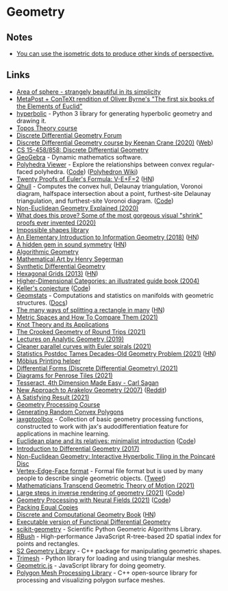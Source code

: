 # Geometry

## Notes

- [You can use the isometric dots to produce other kinds of perspective.](https://twitter.com/GnarledMonster/status/1376510536951664643)

## Links

- [Area of sphere - strangely beautiful in its simplicity](http://matematicascercanas.com/wp-content/uploads/2016/07/VarC3A1zsceruza.gif)
- [MetaPost + ConTeXt rendition of Oliver Byrne's "The first six books of the Elements of Euclid"](https://github.com/jemmybutton/byrne-euclid)
- [hyperbolic](https://github.com/cduck/hyperbolic) - Python 3 library for generating hyperbolic geometry and drawing it.
- [Topos Theory course](https://johncarlosbaez.wordpress.com/2020/01/05/topos-theory-part-1/)
- [Discrete Differential Geometry Forum](http://ddg.cs.columbia.edu/)
- [Discrete Differential Geometry course by Keenan Crane (2020)](https://www.youtube.com/playlist?list=PL9_jI1bdZmz0hIrNCMQW1YmZysAiIYSSS) ([Web](https://www.cs.cmu.edu/~kmcrane/Projects/DDG/))
- [CS 15-458/858: Discrete Differential Geometry](https://brickisland.net/DDGSpring2021/)
- [GeoGebra](https://www.geogebra.org/) - Dynamic mathematics software.
- [Polyhedra Viewer](https://polyhedra.tessera.li/) - Explore the relationships between convex regular-faced polyhedra. ([Code](https://github.com/tesseralis/polyhedra-viewer)) ([Polyhedron Wiki](https://en.wikipedia.org/wiki/Polyhedron))
- [Twenty Proofs of Euler's Formula: V-E+F=2](https://www.ics.uci.edu/~eppstein/junkyard/euler/) ([HN](https://news.ycombinator.com/item?id=23590642))
- [Qhull](http://www.qhull.org/) - Computes the convex hull, Delaunay triangulation, Voronoi diagram, halfspace intersection about a point, furthest-site Delaunay triangulation, and furthest-site Voronoi diagram. ([Code](https://github.com/qhull/qhull))
- [Non-Euclidean Geometry Explained (2020)](https://www.youtube.com/watch?v=zQo_S3yNa2w)
- [What does this prove? Some of the most gorgeous visual "shrink" proofs ever invented (2020)](https://www.youtube.com/watch?v=sDfzCIWpS7Q)
- [Impossible shapes library](https://im-possible.info/english/library/index.html)
- [An Elementary Introduction to Information Geometry (2018)](https://arxiv.org/abs/1808.08271) ([HN](https://news.ycombinator.com/item?id=24645530))
- [A hidden gem in sound symmetry](https://soundshader.github.io/hn/acf/index.html) ([HN](https://news.ycombinator.com/item?id=25037784))
- [Algorithmic Geometry](https://www.personal.kent.edu/~rmuhamma/Compgeometry/compgeom.html)
- [Mathematical Art by Henry Segerman](https://www.shapeways.com/shops/henryseg)
- [Synthetic Differential Geometry](https://ncatlab.org/nlab/show/synthetic+differential+geometry)
- [Hexagonal Grids (2013)](https://www.redblobgames.com/grids/hexagons/) ([HN](https://news.ycombinator.com/item?id=25340425))
- [Higher-Dimensional Categories: an illustrated guide book (2004)](http://eugeniacheng.com/wp-content/uploads/2017/02/cheng-lauda-guidebook.pdf)
- [Keller's conjecture](https://en.wikipedia.org/wiki/Keller%27s_conjecture) ([Code](https://github.com/marijnheule/Keller-encode))
- [Geomstats](https://github.com/geomstats/geomstats) - Computations and statistics on manifolds with geometric structures. ([Docs](https://geomstats.github.io/))
- [The many ways of splitting a rectangle in many](https://www.alfonsobeato.net/math/the-many-ways-of-splitting-a-rectangle-in-many/) ([HN](https://news.ycombinator.com/item?id=25633447))
- [Metric Spaces and How To Compare Them (2021)](https://bastian.rieck.me/blog/posts/2021/hausdorff/)
- [Knot Theory and its Applications](https://www.maths.ed.ac.uk/~v1ranick/papers/murasug3.pdf)
- [The Crooked Geometry of Round Trips (2021)](https://www.quantamagazine.org/the-crooked-geometry-of-round-trips-20210113/)
- [Lectures on Analytic Geometry (2019)](https://github.com/PeterScholze/Analytic/blob/main/Analytic.pdf)
- [Cleaner parallel curves with Euler spirals (2021)](https://raphlinus.github.io/curves/2021/02/19/parallel-curves.html)
- [Statistics Postdoc Tames Decades-Old Geometry Problem (2021)](https://www.quantamagazine.org/statistics-postdoc-tames-decades-old-geometry-problem-20210301/) ([HN](https://news.ycombinator.com/item?id=26314900))
- [Möbius Printing helper](https://shreevatsa.net/mobius-print/)
- [Differential Forms (Discrete Differential Geometry) (2021)](https://www.youtube.com/watch?v=4zicWglBfIE)
- [Diagrams for Penrose Tiles (2021)](https://readerunner.wordpress.com/2021/03/20/diagrams-for-penrose-tiles/)
- [Tesseract, 4th Dimension Made Easy - Carl Sagan](https://www.youtube.com/watch?v=N0WjV6MmCyM)
- [New Approach to Arakelov Geometry (2007)](https://arxiv.org/abs/0704.2030) ([Reddit](https://www.reddit.com/r/math/comments/ms2a7m/durov_new_approach_to_arakelov_geometry/))
- [A Satisfying Result (2021)](https://cacm.acm.org/magazines/2021/5/252165-a-satisfying-result/fulltext#.YIeLaVxXfk0.twitter)
- [Geometry Processing Course](https://github.com/alecjacobson/geometry-processing)
- [Generating Random Convex Polygons](https://cglab.ca/~sander/misc/ConvexGeneration/convex.html)
- [jaxgptoolbox](https://github.com/ml-for-gp/jaxgptoolbox) - Collection of basic geometry processing functions, constructed to work with jax's audodifferentiation feature for applications in machine learning.
- [Euclidean plane and its relatives: minimalist introduction](http://anton-petrunin.github.io/birkhoff/) ([Code](https://github.com/anton-petrunin/birkhoff))
- [Introduction to Diﬀerential Geometry (2017)](https://superadditive.com/notes/intro-to-differential-geometry/)
- [Non-Euclidean Geometry: Interactive Hyperbolic Tiling in the Poincaré Disc](http://www.malinc.se/noneuclidean/en/poincaretiling.php)
- [Vertex-Edge-Face format](http://paulbourke.net/dataformats/vef/) - Formal file format but is used by many people to describe single geometric objects. ([Tweet](https://twitter.com/mariuswatz/status/1464415708557758466))
- [Mathematicians Transcend Geometric Theory of Motion (2021)](https://www.quantamagazine.org/mathematicians-transcend-geometric-theory-of-motion-20211209/)
- [Large steps in inverse rendering of geometry (2021)](https://bnicolet.com/publications/Nicolet2021Large.html) ([Code](https://github.com/rgl-epfl/large-steps-pytorch))
- [Geometry Processing with Neural Fields (2021)](https://www.guandaoyang.com/NFGP/) ([Code](https://github.com/stevenygd/NFGP))
- [Packing Equal Copies](https://erich-friedman.github.io/packing/index.html)
- [Discrete and Computational Geometry Book](https://press.princeton.edu/books/hardcover/9780691145532/discrete-and-computational-geometry) ([HN](https://news.ycombinator.com/item?id=29550413))
- [Executable version of Functional Differential Geometry](https://github.com/sicmutils/fdg-book)
- [scikit-geometry](https://github.com/scikit-geometry/scikit-geometry) - Scientific Python Geometric Algorithms Library.
- [RBush](https://github.com/mourner/rbush) - High-performance JavaScript R-tree-based 2D spatial index for points and rectangles.
- [S2 Geometry Library](https://github.com/google/s2geometry) - C++ package for manipulating geometric shapes.
- [Trimesh](https://github.com/mikedh/trimesh) - Python library for loading and using triangular meshes.
- [Geometric.js](https://github.com/HarryStevens/geometric) - JavaScript library for doing geometry.
- [Polygon Mesh Processing Library](https://github.com/pmp-library/pmp-library) - C++ open-source library for processing and visualizing polygon surface meshes.
